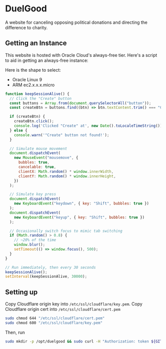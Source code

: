 # DuelGood

A website for canceling opposing political donations and directing the difference to charity.

## Getting an Instance

This website is hosted with Oracle Cloud's always-free tier. Here's a
script to aid in getting an always-free instance:

Here is the shape to select:

- Oracle Linux 9
- ARM ec2.x.x.x.micro

```js
function keepSessionAlive() {
  // Click the "Create" button
  const buttons = Array.from(document.querySelectorAll("button"));
  const createBtn = buttons.find((btn) => btn.textContent.trim() === "Create");

  if (createBtn) {
    createBtn.click();
    console.log('Clicked "Create" at', new Date().toLocaleTimeString());
  } else {
    console.warn('"Create" button not found!');
  }

  // Simulate mouse movement
  document.dispatchEvent(
    new MouseEvent("mousemove", {
      bubbles: true,
      cancelable: true,
      clientX: Math.random() * window.innerWidth,
      clientY: Math.random() * window.innerHeight,
    })
  );

  // Simulate key press
  document.dispatchEvent(
    new KeyboardEvent("keydown", { key: "Shift", bubbles: true })
  );
  document.dispatchEvent(
    new KeyboardEvent("keyup", { key: "Shift", bubbles: true })
  );

  // Occasionally switch focus to mimic tab switching
  if (Math.random() > 0.8) {
    // ~20% of the time
    window.blur();
    setTimeout(() => window.focus(), 500);
  }
}

// Run immediately, then every 30 seconds
keepSessionAlive();
setInterval(keepSessionAlive, 30000);
```

## Setting up

Copy Cloudflare origin key into `/etc/ssl/cloudflare/key.pem`.
Copy Cloudflare origin cert into `/etc/ssl/cloudflare/cert.pem`

```sh
sudo chmod 644 "/etc/ssl/cloudflare/cert.pem"
sudo chmod 600 "/etc/ssl/cloudflare/key.pem"
```

Then, run

```sh
sudo mkdir -p /opt/duelgood && sudo curl -H "Authorization: token ${GITHUB_PAT:?Set GITHUB_PAT environment variable}" -sSL "https://raw.githubusercontent.com/duelgood/duelgood/main/docker-compose.yml?$(date +%s)" -o /opt/duelgood/docker-compose.yml && sudo curl -H "Authorization: token $GITHUB_PAT" -sSL "https://raw.githubusercontent.com/duelgood/duelgood/main/startup.sh?$(date +%s)" -o startup.sh && sh startup.sh
```
